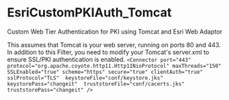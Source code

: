# EsriCustomPKIAuth_Tomcat
Custom Web Tier Authentication for PKI using Tomcat and Esri Web Adaptor

This assumes that Tomcat is your web server, running on ports 80 and 443.  In addition to this Filter, you need to modify your Tomcat's server.xml to ensure SSL/PKI authentication is enabled.
`
    <Connector port="443" protocol="org.apache.coyote.http11.Http11NioProtocol"
               maxThreads="150" SSLEnabled="true" scheme="https" secure="true"
               clientAuth="true" sslProtocol="TLS" 
			         keystoreFile="conf/keystore.jks" keystorePass="changeit" 
			         truststoreFile="conf/cacerts.jks" truststorePass="changeit" />
`
